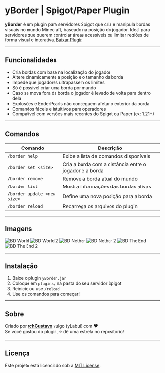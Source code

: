 # yBorder | Spigot/Paper Plugin

**yBorder** é um plugin para servidores Spigot que cria e manipula bordas visuais no mundo Minecraft, baseado na posição do jogador. Ideal para servidores que querem controlar áreas acessíveis ou limitar regiões de forma visual e interativa.
[Baixar Plugin](https://www.spigotmc.org/resources/yborder.127691/)

---

## Funcionalidades

-  Cria bordas com base na localização do jogador
-  Altere dinamicamente a posição e o tamanho da borda
-  Impede que jogadores ultrapassem os limites
-  Só é possível criar uma borda por mundo
-  Caso se mova fora da borda o jogador é levado de volta para dentro dela
-  Explosões e EnderPearls não conseguem afetar o exterior da borda
-  Comandos fáceis e intuitivos para operadores
-  Compatível com versões mais recentes do Spigot ou Paper (ex: 1.21+)

---

## Comandos

| Comando | Descrição |
|--------|-----------|
| `/border help` | Exibe a lista de comandos disponíveis |
| `/border set <size>` | Cria a borda com a distância entre o jogador e a borda |
| `/border remove`     | Remove a borda atual do mundo |
| `/border list`       | Mostra informações das bordas ativas |
| `/border update <new size>`       | Define uma nova posição para a borda |
| `/border reload`       | Recarrega os arquivos do plugin |

---

## Imagens

![BD World](https://cdn.discordapp.com/attachments/1402105484290560112/1402400001094717490/A36EE136-4891-457A-9CA1-68EEDDF2A976.png?ex=6893c647&is=689274c7&hm=427dbfd62ffcb84fb93f366c8608ac059faa278c3fbc1045208966ac3db1dedc&)
![BD World 2](https://cdn.discordapp.com/attachments/1402105484290560112/1402400084603310230/50214A5D-FB75-473B-A5EA-64514C3D9360.png?ex=6896695b&is=689517db&hm=00245b023b0beada4fed0be26698abee5ad2a4929fdd3def0c606f609b91e754&)
![BD Nether](https://cdn.discordapp.com/attachments/1402105484290560112/1402400555459936378/B7934679-20FD-4F0E-8F3F-5C1E6D66B0AB.png?ex=6893c6cb&is=6892754b&hm=293aebb4a0ae4d4b28d1e09c2a4b99d6066e44359cc21bf1d0d410c7b1c51f60&)
![BD Nether 2](https://cdn.discordapp.com/attachments/1402105484290560112/1402400848675344446/425F3C93-9B68-4BD4-AFFC-48DFF9B5F409.png?ex=6893c711&is=68927591&hm=8d09c22ee98443d232e3704c613a1dd05419b3e1a21f1e3852bd15160c49fe0d&)
![BD The End](https://cdn.discordapp.com/attachments/1402105484290560112/1402401027990491256/2BE1B237-10E1-4F9C-9832-E453EE7223A0.png?ex=6893c73c&is=689275bc&hm=a52c40ccfcbad78aee7ecee59307d64dc51f007e114d5710155b1164713c1a57&)
![BD The End 2](https://cdn.discordapp.com/attachments/1402105484290560112/1402401096777072793/C90B3923-DF44-407D-9A39-8A5162B595C1.png?ex=68966a4c&is=689518cc&hm=2724a5f2b6372abb5a3de677979538db6b9fb148508c48b8324544a7f2451ae5&)

---

## Instalação

1. Baixe o plugin `yBorder.jar`
2. Coloque em `plugins/` na pasta do seu servidor Spigot
3. Reinicie ou use `/reload`
4. Use os comandos para começar!

---


## Sobre

Criado por **[rchGustavo](https://github.com/rchGustavo)** vulgo (yLabui) com ❤️  
Se você gostou do plugin, ⭐ dê uma estrela no repositório!

---

## Licença

Este projeto está licenciado sob a [MIT License](LICENSE).
